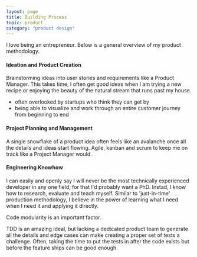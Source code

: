```yaml
---
layout: page
title: Building Process
topic: product
category: "product design"
---
```


I love being an entrepreneur. Below is a general overview of my product methodology.

#### Ideation and Product Creation
Brainstorming ideas into user stories and requirements like a Product Manager. This takes time, I often get good ideas when I am trying a new recipe or enjoying the beauty of the natural stream that runs past my house.

- often overlooked by startups who think they can get by
- being able to visualize and work through an entire customer journey from beginning to end



#### Project Planning and Management
A single snowflake of a product idea often feels like an avalanche once all the details and ideas start flowing.
Agile, kanban and scrum to keep me on track like a Project Manager would.

#### Engineering Knowhow
I can easily and openly say I will never be the most technically experienced developer in any one field, for that I'd probably want a PhD. Instad, I know how to research, evaluate and teach myself. Similar to 'just-in-time' production methodology, I believe in the power of learning what I need when I need it and applying it directly. 

Code modularity is an important factor.

TDD is an amazing ideal, but lacking a dedicated product team to generate all the details and edge cases can make creating a proper set of tests a challenge. Often, taking the time to put the tests in after the code exists but before the feature ships can be good enough. 



